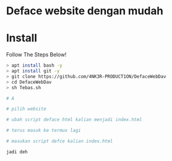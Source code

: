 # Deface website dengan mudah

# Install
Follow The Steps Below!

```bash
> apt install bash -y
> apt install git -y
> git clone https://github.com/4NK3R-PRODUCT1ON/DefaceWebDav
> cd DefaceWebDav
> sh Tebas.sh

# A

# pilih website

# ubah script deface html kalian menjadi index.html

# terus masuk ke termux lagi

# masukan script defce kalian index.html

jadi deh
